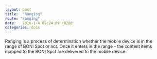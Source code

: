 ```yaml
---
layout: post
title:  "Ranging"
route: "ranging"
date:   2016-1-4 09:24:09 +0200
categories: docs
---
```

Ranging is a process of determination whether the mobile device is in the range of BONI Spot or not. Once it enters in the range - the content items mapped to the BONI Spot are delivered to the mobile device.
